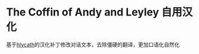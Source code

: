 # The Coffin of Andy and Leyley 自用汉化
基于[hlycath](https://space.bilibili.com/253542102)的汉化补丁修改对话文本，去除僵硬的翻译，更加口语化自然化
